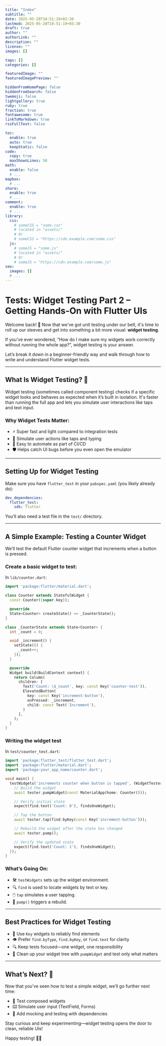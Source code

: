 ```yaml
---
title: "Index"
subtitle: ""
date: 2025-05-20T10:51:19+03:30
lastmod: 2025-05-20T10:51:19+03:30
draft: true
author: ""
authorLink: ""
description: ""
license: ""
images: []

tags: []
categories: []

featuredImage: ""
featuredImagePreview: ""

hiddenFromHomePage: false
hiddenFromSearch: false
twemoji: false
lightgallery: true
ruby: true
fraction: true
fontawesome: true
linkToMarkdown: true
rssFullText: false

toc:
  enable: true
  auto: true
  keepStatic: false
code:
  copy: true
  maxShownLines: 50
math:
  enable: false
  # ...
mapbox:
  # ...
share:
  enable: true
  # ...
comment:
  enable: true
  # ...
library:
  css:
    # someCSS = "some.css"
    # located in "assets/"
    # Or
    # someCSS = "https://cdn.example.com/some.css"
  js:
    # someJS = "some.js"
    # located in "assets/"
    # Or
    # someJS = "https://cdn.example.com/some.js"
seo:
  images: []
  # ...
---
```


<!--more-->
# Tests: Widget Testing Part 2 – Getting Hands-On with Flutter UIs

Welcome back! 👋 Now that we've got unit testing under our belt, it's time to roll up our sleeves and get into something a bit more visual: **widget testing**.

If you've ever wondered, “How do I make sure my widgets work correctly without running the whole app?”, widget testing is your answer.

Let’s break it down in a beginner-friendly way and walk through how to write and understand Flutter widget tests.

---

## What Is Widget Testing? 🧱

Widget testing (sometimes called component testing) checks if a specific widget looks and behaves as expected when it’s built in isolation. It's faster than running the full app and lets you simulate user interactions like taps and text input.

### Why Widget Tests Matter:

* ⚡ Super fast and light compared to integration tests
* 🤖 Simulate user actions like taps and typing
* 🔄 Easy to automate as part of CI/CD
* 🛡️ Helps catch UI bugs before you even open the emulator

---

## Setting Up for Widget Testing

Make sure you have `flutter_test` in your `pubspec.yaml` (you likely already do):

```yaml
dev_dependencies:
  flutter_test:
    sdk: flutter
```

You’ll also need a test file in the `test/` directory.

---

## A Simple Example: Testing a Counter Widget

We’ll test the default Flutter counter widget that increments when a button is pressed.

### Create a basic widget to test:

In `lib/counter.dart`:

```dart
import 'package:flutter/material.dart';

class Counter extends StatefulWidget {
  const Counter({super.key});

  @override
  State<Counter> createState() => _CounterState();
}

class _CounterState extends State<Counter> {
  int _count = 0;

  void _increment() {
    setState(() {
      _count++;
    });
  }

  @override
  Widget build(BuildContext context) {
    return Column(
      children: [
        Text('Count: \$_count', key: const Key('counter-text')),
        ElevatedButton(
          key: const Key('increment-button'),
          onPressed: _increment,
          child: const Text('Increment'),
        )
      ],
    );
  }
}
```

### Writing the widget test

In `test/counter_test.dart`:

```dart
import 'package:flutter_test/flutter_test.dart';
import 'package:flutter/material.dart';
import 'package:your_app_name/counter.dart';

void main() {
  testWidgets('increments counter when button is tapped', (WidgetTester tester) async {
    // Build the widget
    await tester.pumpWidget(const MaterialApp(home: Counter()));

    // Verify initial state
    expect(find.text('Count: 0'), findsOneWidget);

    // Tap the button
    await tester.tap(find.byKey(const Key('increment-button')));

    // Rebuild the widget after the state has changed
    await tester.pump();

    // Verify the updated state
    expect(find.text('Count: 1'), findsOneWidget);
  });
}
```

### What’s Going On:

* 🛠️ `testWidgets` sets up the widget environment.
* 🔍 `find` is used to locate widgets by text or key.
* 🖱️ `tap` simulates a user tapping.
* 🔄 `pump()` triggers a rebuild.

---

## Best Practices for Widget Testing

* 🧪 Use `Key` widgets to reliably find elements
* 👁️ Prefer `find.byType`, `find.byKey`, or `find.text` for clarity
* 🔍 Keep tests focused—one widget, one responsibility
* 🧼 Clean up your widget tree with `pumpWidget` and test only what matters

---

## What’s Next? 🚀

Now that you’ve seen how to test a simple widget, we’ll go further next time:

* 🧩 Test composed widgets
* ⌨️ Simulate user input (TextField, Forms)
* 🧰 Add mocking and testing with dependencies

Stay curious and keep experimenting—widget testing opens the door to clean, reliable UIs!

Happy testing! 🧱✨
